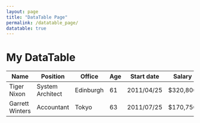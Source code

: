 ```yaml
---
layout: page
title: "DataTable Page"
permalink: /datatable_page/
datatable: true
---
```


<h1>My DataTable</h1>

<!-- Table Structure -->
<table id="example" class="display">
  <thead>
    <tr>
      <th>Name</th>
      <th>Position</th>
      <th>Office</th>
      <th>Age</th>
      <th>Start date</th>
      <th>Salary</th>
    </tr>
  </thead>
  <tbody>
    <tr>
      <td>Tiger Nixon</td>
      <td>System Architect</td>
      <td>Edinburgh</td>
      <td>61</td>
      <td>2011/04/25</td>
      <td>$320,800</td>
    </tr>
    <tr>
      <td>Garrett Winters</td>
      <td>Accountant</td>
      <td>Tokyo</td>
      <td>63</td>
      <td>2011/07/25</td>
      <td>$170,750</td>
    </tr>
    <!-- Add more rows as needed -->
  </tbody>
</table>

<!-- jQuery and DataTables CSS & JS -->
<script src="https://code.jquery.com/jquery-1.12.4.min.js" integrity="sha256-ZosEbRLbNQzLpnKIkEdrPv7lOy9C27hHQ+Xp8a4MxAQ=" crossorigin="anonymous"></script>
<link rel="stylesheet" type="text/css" href="https://cdn.datatables.net/v/dt/dt-1.12.1/fc-4.1.0/fh-3.2.4/datatables.min.css"/>
<script type="text/javascript" src="https://cdn.datatables.net/v/dt/dt-1.12.1/fc-4.1.0/fh-3.2.4/datatables.min.js"></script>

<!-- DataTable Initialization Script -->
<script>
  $(document).ready( function () {
    $('#example').DataTable();
  });
</script>
